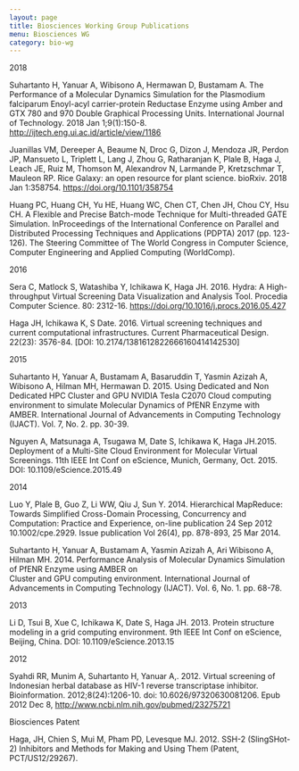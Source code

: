 ```yaml
---
layout: page
title: Biosciences Working Group Publications
menu: Biosciences WG
category: bio-wg
---
```


<div class="border">2018</div>

Suhartanto H, Yanuar A, Wibisono A, Hermawan D, Bustamam A. The Performance of a Molecular Dynamics Simulation for the Plasmodium falciparum Enoyl-acyl carrier-protein Reductase Enzyme using Amber and GTX 780 and 970 Double Graphical Processing Units. International Journal of Technology. 2018 Jan 1;9(1):150-8. http://ijtech.eng.ui.ac.id/article/view/1186

Juanillas VM, Dereeper A, Beaume N, Droc G, Dizon J, Mendoza JR, Perdon JP, Mansueto L, Triplett L, Lang J, Zhou G, Ratharanjan K, Plale B, Haga J, Leach JE, Ruiz M, Thomson M, Alexandrov N, Larmande P, Kretzschmar T, Mauleon RP. Rice Galaxy: an open resource for plant science. bioRxiv. 2018 Jan 1:358754. https://doi.org/10.1101/358754 

Huang PC, Huang CH, Yu HE, Huang WC, Chen CT, Chen JH, Chou CY, Hsu CH. A Flexible and Precise Batch-mode Technique for Multi-threaded GATE Simulation. InProceedings of the International Conference on Parallel and Distributed Processing Techniques and Applications (PDPTA) 2017 (pp. 123-126). The Steering Committee of The World Congress in Computer Science, Computer Engineering and Applied Computing (WorldComp).

<div class="border">2016</div>

Sera C, Matlock S, Watashiba Y, Ichikawa K, Haga JH. 2016. Hydra: A High-throughput Virtual 
Screening Data Visualization and Analysis Tool. Procedia Computer Science. 80: 2312-16. 
https://doi.org/10.1016/j.procs.2016.05.427

Haga JH, Ichikawa K, S Date. 2016. Virtual screening techniques and current computational 
infrastructures. Current Pharmaceutical Design. 22(23): 3576-84. [DOI: 
10.2174/1381612822666160414142530]

<div class="border">2015</div>

Suhartanto H, Yanuar A, Bustamam A, Basaruddin T, Yasmin Azizah A, Wibisono A, Hilman 
MH, Hermawan D. 2015. Using Dedicated and Non Dedicated HPC Cluster and GPU NVIDIA 
Tesla C2070 Cloud computing environment to simulate Molecular Dynamics of PfENR Enzyme 
with AMBER. International Journal of Advancements in Computing Technology (IJACT). Vol. 
7, No. 2. pp. 30-39.

Nguyen A, Matsunaga A, Tsugawa M, Date S, Ichikawa K, Haga JH.2015. Deployment of a 
Multi-Site Cloud Environment for Molecular Virtual Screenings. 11th IEEE Int Conf on eScience, 
Munich, Germany, Oct. 2015. DOI: 10.1109/eScience.2015.49

<div class="border">2014</div>

Luo Y, Plale B, Guo Z, Li WW, Qiu J, Sun Y. 2014. Hierarchical MapReduce: Towards 
Simplified Cross-Domain Processing, Concurrency and Computation: Practice and
Experience, on-line publication 24 Sep 2012 10.1002/cpe.2929.  Issue publication Vol
26(4), pp. 878-893, 25  Mar 2014.

Suhartanto H, Yanuar A, Bustamam A, Yasmin Azizah A, Ari Wibisono A, Hilman MH. 2014. 
Performance Analysis of Molecular Dynamics Simulation of PfENR Enzyme using AMBER on  
Cluster and GPU computing environment. International Journal of Advancements in Computing 
Technology (IJACT). Vol. 6, No. 1. pp. 68-78. 

<div class="border">2013</div>

Li D, Tsui B, Xue C, Ichikawa K, Date S, Haga JH. 2013. Protein structure modeling in a grid 
computing environment. 9th IEEE Int Conf on eScience, Beijing, China. 
DOI: 10.1109/eScience.2013.15


<div class="border">2012</div>

Syahdi RR, Munim A, Suhartanto H, Yanuar A,. 2012. Virtual screening of Indonesian herbal 
database as HIV-1 reverse transcriptase inhibitor. Bioinformation.  2012;8(24):1206-10. 
doi: 10.6026/97320630081206. Epub 2012 Dec 8,
http://www.ncbi.nlm.nih.gov/pubmed/23275721

<div class="border">Biosciences Patent</div>

Haga, JH, Chien S, Mui M, Pham PD, Levesque MJ. 2012. SSH-2 (SlingSHot-2)
Inhibitors and Methods for Making and Using Them (Patent, PCT/US12/29267).

